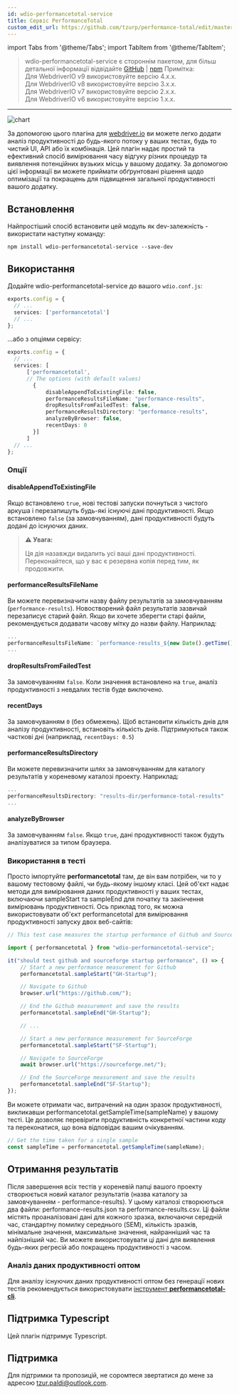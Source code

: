 ```yaml
---
id: wdio-performancetotal-service
title: Сервіс PerformanceTotal
custom_edit_url: https://github.com/tzurp/performance-total/edit/master/README.md
---
```


import Tabs from '@theme/Tabs';
import TabItem from '@theme/TabItem';

> wdio-performancetotal-service є стороннім пакетом, для більш детальної інформації відвідайте [GitHub](https://github.com/tzurp/performance-total) | [npm](https://www.npmjs.com/package/wdio-performancetotal-service)
Примітка:<br/>
Для WebdriverIO v9 використовуйте версію 4.x.x.<br/>
Для WebdriverIO v8 використовуйте версію 3.x.x.<br/>
Для WebdriverIO v7 використовуйте версію 2.x.x.<br/>
Для WebdriverIO v6 використовуйте версію 1.x.x.

---

![chart](https://github.com/tzurp/performance-total/blob/master/resources/chart.png)

За допомогою цього плагіна для [webdriver.io](https://webdriver.io/) ви можете легко додати аналіз продуктивності до будь-якого потоку у ваших тестах, будь то чистий UI, API або їх комбінація. Цей плагін надає простий та ефективний спосіб вимірювання часу відгуку різних процедур та виявлення потенційних вузьких місць у вашому додатку. За допомогою цієї інформації ви можете приймати обґрунтовані рішення щодо оптимізації та покращень для підвищення загальної продуктивності вашого додатку.

## Встановлення

Найпростіший спосіб встановити цей модуль як dev-залежність - використати наступну команду:

```
npm install wdio-performancetotal-service --save-dev
```

## Використання

Додайте wdio-performancetotal-service до вашого `wdio.conf.js`:

```typescript
exports.config = {
  // ...
  services: ['performancetotal']
  // ...
};
```
...або з опціями сервісу:

```typescript
exports.config = {
  // ...
  services: [
      ['performancetotal',
      // The options (with default values)
        {
            disableAppendToExistingFile: false,
            performanceResultsFileName: "performance-results",
            dropResultsFromFailedTest: false,
            performanceResultsDirectory: "performance-results",
            analyzeByBrowser: false,
            recentDays: 0
        }]
      ]
  // ...
};
```

### Опції

#### __disableAppendToExistingFile__

Якщо встановлено `true`, нові тестові запуски почнуться з чистого аркуша і перезапишуть будь-які існуючі дані продуктивності.
Якщо встановлено `false` (за замовчуванням), дані продуктивності будуть додані до існуючих даних.

> **⚠️ Увага:**
>
> Ця дія назавжди видалить усі ваші дані продуктивності. Переконайтеся, що у вас є резервна копія перед тим, як продовжити.

#### __performanceResultsFileName__

Ви можете перевизначити назву файлу результатів за замовчуванням (`performance-results`).
Новостворений файл результатів зазвичай перезаписує старий файл. Якщо ви хочете зберегти старі файли, рекомендується додавати часову мітку до назви файлу. Наприклад:

```typescript
...
performanceResultsFileName: `performance-results_${new Date().getTime()}`
...
```

#### __dropResultsFromFailedTest__

За замовчуванням `false`. Коли значення встановлено на `true`, аналіз продуктивності з невдалих тестів буде виключено.

#### __recentDays__

За замовчуванням `0` (без обмежень). Щоб встановити кількість днів для аналізу продуктивності, встановіть кількість днів. Підтримуються також часткові дні (наприклад, `recentDays: 0.5`)

#### __performanceResultsDirectory__

Ви можете перевизначити шлях за замовчуванням для каталогу результатів у кореневому каталозі проекту.
Наприклад:

```typescript
...
performanceResultsDirectory: "results-dir/performance-total-results"
...
```

#### __analyzeByBrowser__

За замовчуванням `false`. Якщо `true`, дані продуктивності також будуть аналізуватися за типом браузера.


### Використання в тесті

Просто імпортуйте __performancetotal__ там, де він вам потрібен, чи то у вашому тестовому файлі, чи будь-якому іншому класі. Цей об'єкт надає методи для вимірювання даних продуктивності у ваших тестах, включаючи sampleStart та sampleEnd для початку та закінчення вимірювань продуктивності.
Ось приклад того, як можна використовувати об'єкт performancetotal для вимірювання продуктивності запуску двох веб-сайтів:

```typescript
// This test case measures the startup performance of Github and SourceForge using the performancetotal object.

import { performancetotal } from "wdio-performancetotal-service";

it("should test github and sourceforge startup performance", () => {
    // Start a new performance measurement for Github
    performancetotal.sampleStart("GH-Startup");

    // Navigate to Github
    browser.url("https://github.com/");

    // End the Github measurement and save the results
    performancetotal.sampleEnd("GH-Startup");

    // ...

    // Start a new performance measurement for SourceForge
    performancetotal.sampleStart("SF-Startup");

    // Navigate to SourceForge
    await browser.url("https://sourceforge.net/");

    // End the SourceForge measurement and save the results
    performancetotal.sampleEnd("SF-Startup");
});

```

Ви можете отримати час, витрачений на один зразок продуктивності, викликавши performancetotal.getSampleTime(sampleName) у вашому тесті. Це дозволяє перевірити продуктивність конкретної частини коду та переконатися, що вона відповідає вашим очікуванням.

```typescript
// Get the time taken for a single sample
const sampleTime = performancetotal.getSampleTime(sampleName);

```

## Отримання результатів

Після завершення всіх тестів у кореневій папці вашого проекту створюється новий каталог результатів (назва каталогу за замовчуванням - performance-results). У цьому каталозі створюються два файли: performance-results.json та performance-results.csv. Ці файли містять проаналізовані дані для кожного зразка, включаючи середній час, стандартну помилку середнього (SEM), кількість зразків, мінімальне значення, максимальне значення, найранніший час та найпізніший час. Ви можете використовувати ці дані для виявлення будь-яких регресій або покращень продуктивності з часом.

### Аналіз даних продуктивності оптом

Для аналізу існуючих даних продуктивності оптом без генерації нових тестів рекомендується використовувати [інструмент __performancetotal-cli__](https://www.npmjs.com/package/performancetotal-cli).

## Підтримка Typescript

Цей плагін підтримує Typescript.

## Підтримка

Для підтримки та пропозицій, не соромтеся звертатися до мене за адресою [tzur.paldi@outlook.com](https://github.com/tzurp/performance-total/blob/master/mailto:tzur.paldi@outlook.com).